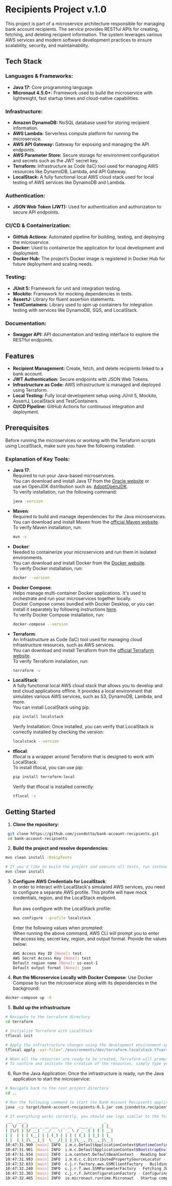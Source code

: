 # Recipients Project v.1.0

This project is part of a microservice architecture responsible for managing bank account recipients. The service provides RESTful APIs for creating, fetching, and deleting recipient information. The system leverages various AWS services and modern software development practices to ensure scalability, security, and maintainability.

## Tech Stack

### Languages & Frameworks:

- **Java 17:** Core programming language.
- **Micronaut 4.5.0+:** Framework used to build the microservice with lightweight, fast startup times and cloud-native capabilities.

### Infrastructure:

- **Amazon DynamoDB:** NoSQL database used for storing recipient information.
- **AWS Lambda:** Serverless compute platform for running the microservice.
- **AWS API Gateway:** Gateway for exposing and managing the API endpoints.
- **AWS Parameter Store:** Secure storage for environment configuration and secrets such as the JWT secret key.
- **Terraform:** Infrastructure as Code (IaC) tool used for managing AWS resources like DynamoDB, Lambda, and API Gateway.
- **LocalStack:** A fully functional local AWS cloud stack used for local testing of AWS services like DynamoDB and Lambda.

### Authentication:

- **JSON Web Token (JWT):** Used for authentication and authorization to secure API endpoints.

### CI/CD & Containerization:

- **GitHub Actions:** Automated pipeline for building, testing, and deploying the microservice.
- **Docker:** Used to containerize the application for local development and deployment.
- **Docker Hub:** The project’s Docker image is registered in Docker Hub for future deployment and scaling needs.

### Testing:

- **JUnit 5:** Framework for unit and integration testing.
- **Mockito:** Framework for mocking dependencies in tests.
- **AssertJ:** Library for fluent assertion statements.
- **TestContainers:** Library used to spin up containers for integration testing with services like DynamoDB, SQS, and LocalStack.

### Documentation:

- **Swagger API:** API documentation and testing interface to explore the RESTful endpoints.

## Features

- **Recipient Management:** Create, fetch, and delete recipients linked to a bank account.
- **JWT Authentication:** Secure endpoints with JSON Web Tokens.
- **Infrastructure as Code:** AWS infrastructure is managed and deployed using Terraform.
- **Local Testing:** Fully local development setup using JUnit 5, Mockito, AssertJ, LocalStack and TestContainers.
- **CI/CD Pipeline:** GitHub Actions for continuous integration and deployment.

## Prerequisites

Before running the microservices or working with the Terraform scripts using LocalStack, make sure you have the following installed:

### Explanation of Key Tools:

- **Java 17**:  
  Required to run your Java-based microservices.  
  You can download and install Java 17 from the [Oracle website](https://www.oracle.com/java/technologies/javase-jdk17-downloads.html) or  
  use an OpenJDK distribution such as: [AdoptOpenJDK](https://adoptium.net/temurin/releases/?version=17).  
  To verify installation, run the following command:
  ```bash
  java -version
  ```
- **Maven**:  
  Required to build and manage dependencies for the Java microservices.  
  You can download and install Maven from the [official Maven website](https://maven.apache.org/install.html).  
  To verify Maven installation, run:
  ```bash
  mvn -v
  ```
- **Docker**:  
  Needed to containerize your microservices and run them in isolated environments.  
  You can download and install Docker from the [Docker website](https://docs.docker.com/get-started/get-docker/).  
  To verify Docker installation, run:
  ```bash
  docker --version
  ```
- **Docker Compose**:  
  Helps manage multi-container Docker applications. It's used to orchestrate and run your microservices together locally.  
  Docker Compose comes bundled with Docker Desktop, or you can install it separately by following instructions [here](https://docs.docker.com/compose/install/).  
  To verify Docker Compose installation, run:
  ```bash
  docker-compose --version
  ```
- **Terraform**:  
  An Infrastructure as Code (IaC) tool used for managing cloud infrastructure resources, such as AWS services.  
  You can download and install Terraform from the [official Terraform website](https://developer.hashicorp.com/terraform/install?product_intent=terraform).  
  To verify Terraform installation, run:
  ```bash
  terraform -v
  ```

- **LocalStack**:  
  A fully functional local AWS cloud stack that allows you to develop and test cloud applications offline. 
  It provides a local environment that simulates various AWS services, such as S3, DynamoDB, Lambda, and more.  
  You can install LocalStack using pip.
  ```bash
  pip install localstack
  ```
  Verify Installation: Once installed, you can verify that LocalStack is correctly installed by checking the version:
  ```bash
  localstack --version
  ```

- **tflocal**:  
  tflocal is a wrapper around Terraform that is designed to work with LocalStack.  
  To install tflocal, you can use pip:
  ```bash
  pip install terraform-local
  ```
  Verify that tflocal is installed correctly:
  ```bash
  tflocal -v
  ```

## Getting Started

1. **Clone the repository:**

```bash
 git clone https://github.com/jcondotta/bank-account-recipients.git
 cd bank-account-recipients
```

2. **Build the project and resolve dependencies**:
```bash
mvn clean install -DskipTests

# If you'd like to build the project and execute all tests, run instead:
mvn clean install
```

3. **Configure AWS Credentials for LocalStack**:  
   In order to interact with LocalStack's simulated AWS services, you need to configure a separate AWS profile. This profile will have mock credentials, region, and the LocalStack endpoint.
   <br><br>
   Run aws configure with the LocalStack profile:
   ```bash
   aws configure --profile localstack
   ```  
   Enter the following values when prompted:  
   When running the above command, AWS CLI will prompt you to enter the access key, secret key, region, and output format. Provide the values below:
   ```bash
   AWS Access Key ID [None]: test
   AWS Secret Access Key [None]: test
   Default region name [None]: us-east-1
   Default output format [None]: json
   ```

4. **Run the Microservice Locally with Docker Compose**:
  Use Docker Compose to run the microservice along with its dependencies in the background:
```bash
docker-compose up -d
```

5. **Build up the infrastructure**
```bash
# Navigate to the terraform directory
cd terraform

# Initialize Terraform with LocalStack
tflocal init

# Apply the infrastructure changes using the development environment-specific variables: 
tflocal apply -var-file="./environments/dev/terraform.localstack.tfvars"

# When all the resources are ready to be created, Terraform will prompt for confirmation before proceeding.   
# To confirm and initiate the creation of the resources, simply type yes when prompted.
```

6. Run the Java Application: Once the infrastructure is ready, run the Java application to start the microservice:
```bash
# Navigate back to the root project directory
cd ..

# Run the following command to start the Bank Account Recipients application
java -cp target/bank-account-recipients-0.1.jar com.jcondotta.recipients.Application

# If everything works correctly, you should see logs similar to the following:
 __  __ _                                  _   
|  \/  (_) ___ _ __ ___  _ __   __ _ _   _| |_ 
| |\/| | |/ __| '__/ _ \| '_ \ / _` | | | | __|
| |  | | | (__| | | (_) | | | | (_| | |_| | |_ 
|_|  |_|_|\___|_|  \___/|_| |_|\__,_|\__,_|\__|
10:47:31.900 [main] INFO  i.m.c.DefaultApplicationContext$RuntimeConfiguredEnvironment - Established active environments: [dev]
10:47:31.901 [main] INFO  i.m.c.DefaultApplicationContext$BootstrapEnvironment - Established active environments: [dev]
10:47:31.934 [main] INFO  i.m.context.DefaultBeanContext - Reading bootstrap environment configuration
10:47:31.993 [main] INFO  i.m.d.c.c.DistributedPropertySourceLocator - Resolved 0 configuration sources from client: compositeConfigurationClient()
10:47:32.033 [main] INFO  c.j.r.factory.aws.SSMClientFactory - Building SSMClient with params: awsCredentials: AwsCredentials(accessKeyId=test), region: us-east-1 and endpoint: Optional[http://localhost:4566]
10:47:32.240 [main] INFO  c.j.r.f.aws.SSMParameterFactory - Fetching JWT signature secret from SSM parameter: /jwt/signature/localstack/secret
10:47:32.303 [main] INFO  c.j.r.f.JwtConfigurationFactory - Configuring JWT secret from SSM Parameter Store: 8YxV***************
10:47:32.465 [main] INFO  io.micronaut.runtime.Micronaut - Startup completed in 720ms. Server Running: http://localhost:8086
```
